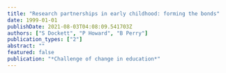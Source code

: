 ```yaml
---
title: "Research partnerships in early childhood: forming the bonds"
date: 1999-01-01
publishDate: 2021-08-03T04:08:09.541703Z
authors: ["S Dockett", "P Howard", "B Perry"]
publication_types: ["2"]
abstract: ""
featured: false
publication: "*Challenge of change in education*"
---
```


